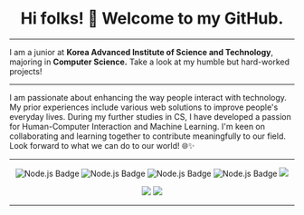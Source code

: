 <h1  align="center"> Hi folks! 👋 Welcome to my GitHub.</h1>
<hr>

I am a junior at **Korea Advanced Institute of Science and Technology**, majoring in **Computer Science.** Take a look at my humble but hard-worked projects!

<hr align="center">
  I am passionate about enhancing the way people interact with technology. My prior experiences include various web solutions to improve people's everyday lives. During my further studies in CS, I have developed a passion for Human-Computer Interaction and Machine Learning. I'm keen on collaborating and learning together to contribute meaningfully to our field. Look forward to what we can do to our world! 🌐✨
  <hr>
  <tr></tr><p align="center">
    
<img src="https://img.shields.io/badge/c++-%2300599C.svg?style=for-the-badge&logo=c%2B%2B&logoColor=white" alt="Node.js Badge">
<img src="https://img.shields.io/badge/node.js-6DA55F?style=for-the-badge&logo=node.js&logoColor=white" alt="Node.js Badge">
<img src="https://img.shields.io/badge/mysql-4479A1.svg?style=for-the-badge&logo=mysql&logoColor=white" alt="Node.js Badge">
<img src="https://img.shields.io/badge/javascript-%23323330.svg?style=for-the-badge&logo=javascript&logoColor=%23F7DF1E" alt="Node.js Badge">
<img src="https://img.shields.io/badge/html5-%23E34F26.svg?style=for-the-badge&logo=html5&logoColor=white">
  </p><p align="center">
<img src="https://img.shields.io/badge/adobe%20illustrator-%23FF9A00.svg?style=for-the-badge&logo=adobe%20illustrator&logoColor=white">
<img src="https://img.shields.io/badge/Adobe%20Premiere%20Pro-9999FF.svg?style=for-the-badge&logo=Adobe%20Premiere%20Pro&logoColor=white">

</p>
  <hr>
    
<!--
**lnnew/lnnew** is a ✨ _special_ ✨ repository because its `README.md` (this file) appears on your GitHub profile.

Here are some ideas to get you started:

- 🔭 I’m currently working on ...
- 🌱 I’m currently learning ...
- 👯 I’m looking to collaborate on ...
- 🤔 I’m looking for help with ...
- 💬 Ask me about ...
- 📫 How to reach me: ...
- 😄 Pronouns: ...
- ⚡ Fun fact: ...
-->
